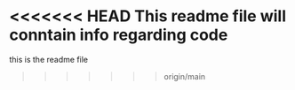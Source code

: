 <<<<<<< HEAD
This readme file will conntain info regarding code
=======
this is the readme file
>>>>>>> origin/main
